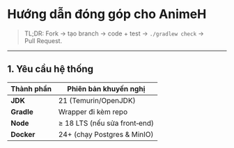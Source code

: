 # Hướng dẫn đóng góp cho AnimeH

> TL;DR: Fork → tạo branch → code + test → `./gradlew check` → Pull Request.

---

## 1. Yêu cầu hệ thống

| Thành phần | Phiên bản khuyến nghị |
|------------|----------------------|
| **JDK**    | 21 (Temurin/OpenJDK) |
| **Gradle** | Wrapper đi kèm repo  |
| **Node**   | ≥ 18 LTS (nếu sửa front‑end) |
| **Docker** | 24+ (chạy Postgres & MinIO) |

